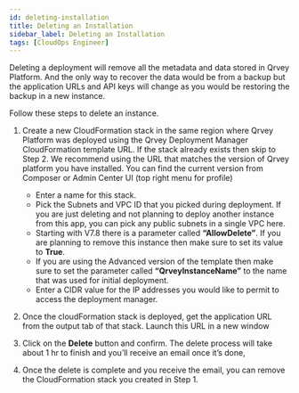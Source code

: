 ```yaml
---
id: deleting-installation
title: Deleting an Installation
sidebar_label: Deleting an Installation
tags: [CloudOps Engineer]
---
```


<div>

Deleting a deployment will remove all the metadata and data stored in Qrvey Platform. And the only way to recover the data would be from a backup but the application URLs and API keys will change as you would be restoring the backup in a new instance.

Follow these steps to delete an instance.

1. Create a new CloudFormation stack in the same region where Qrvey Platform was deployed using the Qrvey Deployment Manager CloudFormation template URL. If the stack already exists then skip to Step 2. We recommend using the URL that matches the version of Qrvey platform you have installed. You can find the current version from Composer or Admin Center UI (top right menu for profile)
    * Enter a name for this stack.
    * Pick the Subnets and VPC ID that you picked during deployment. If you are just deleting and not planning to deploy another instance from this app, you can pick any public subnets in a single VPC here.
    * Starting with V7.8 there is a parameter called **“AllowDelete”**. If you are planning to remove this instance then make sure to set its value to **True**.
    * If you are using the Advanced version of the template then make sure to set the parameter called **“QrveyInstanceName”** to the name that was used for initial deployment.
    * Enter a CIDR value for the IP addresses you would like to permit to access the deployment manager.

2. Once the cloudFormation stack is deployed, get the application URL from the output tab of that stack. Launch this URL in a new window

3. Click on the **Delete** button and confirm. The delete process will take about 1 hr to finish and you’ll receive an email once it’s done,

4. Once the delete is complete and you receive the email, you can remove the CloudFormation stack you created in Step 1.


</div>